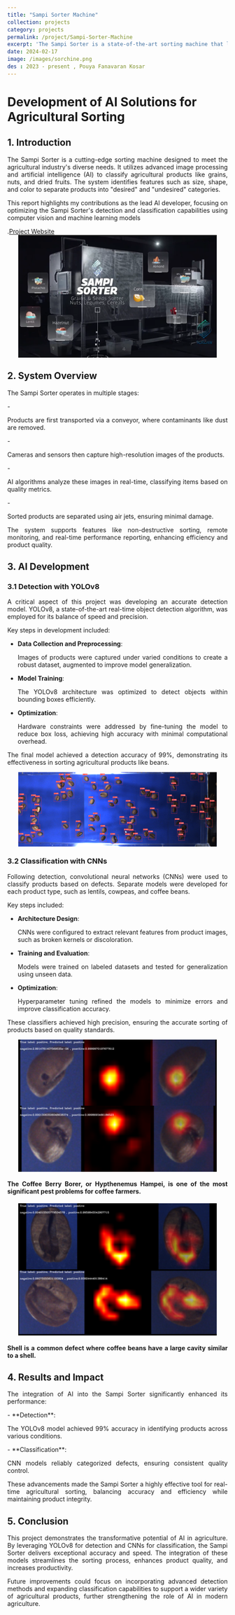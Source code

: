 ```yaml
---
title: "Sampi Sorter Machine"
collection: projects
category: projects
permalink: /project/Sampi-Sorter-Machine
excerpt: 'The Sampi Sorter is a state-of-the-art sorting machine that leverages artificial intelligence to precisely categorize grains and agricultural products according to their visual properties.'
date: 2024-02-17
image: /images/sorchine.png
des : 2023 - present , Pouya Fanavaran Kosar 
---
```


# Development of AI Solutions for Agricultural Sorting  

## 1. Introduction  
<p style="text-align: justify;">The Sampi Sorter is a cutting-edge sorting machine designed to meet the agricultural industry's diverse needs. It utilizes advanced image processing and artificial intelligence (AI) to classify agricultural products like grains, nuts, and dried fruits. The system identifies features such as size, shape, and color to separate products into "desired" and "undesired" categories. </p> 

<p style="text-align: justify;">This report highlights my contributions as the lead AI developer, focusing on optimizing the Sampi Sorter's detection and classification capabilities using computer vision and machine learning models</p>.<a href="https://www.sorter.ir/en/" target="_blank">Project Website</a>

<img src="/images/sorchine.png" alt="karabin" style="width: 90%; height: auto; display: block; margin: 0 auto;">

## 2. System Overview  
<p style="text-align: justify;">The Sampi Sorter operates in multiple stages:</p>  
- <p style="text-align: justify;">Products are first transported via a conveyor, where contaminants like dust are removed.</p>  
- <p style="text-align: justify;">Cameras and sensors then capture high-resolution images of the products.</p>  
- <p style="text-align: justify;">AI algorithms analyze these images in real-time, classifying items based on quality metrics.</p>  
- <p style="text-align: justify;">Sorted products are separated using air jets, ensuring minimal damage.</p>  

<p style="text-align: justify;">The system supports features like non-destructive sorting, remote monitoring, and real-time performance reporting, enhancing efficiency and product quality.</p>

## 3. AI Development  
### 3.1 Detection with YOLOv8  
<p style="text-align: justify;">A critical aspect of this project was developing an accurate detection model. YOLOv8, a state-of-the-art real-time object detection algorithm, was employed for its balance of speed and precision.  </p>

Key steps in development included:  
- **Data Collection and Preprocessing**:<p style="text-align: justify;"> Images of products were captured under varied conditions to create a robust dataset, augmented to improve model generalization.</p>
- **Model Training**: <p style="text-align: justify;">The YOLOv8 architecture was optimized to detect objects within bounding boxes efficiently. </p> 
- **Optimization**: <p style="text-align: justify;">Hardware constraints were addressed by fine-tuning the model to reduce box loss, achieving high accuracy with minimal computational overhead. </p>

<p style="text-align: justify;">The final model achieved a detection accuracy of 99%, demonstrating its effectiveness in sorting agricultural products like beans.</p>

<img src="/images/Sorter_Yolo.bmp" alt="Sorter_Yolo" style="width: 90%; height: auto; display: block; margin: 0 auto;">

### 3.2 Classification with CNNs  
<p style="text-align: justify;">Following detection, convolutional neural networks (CNNs) were used to classify products based on defects. Separate models were developed for each product type, such as lentils, cowpeas, and coffee beans.  </p>

Key steps included:  
- **Architecture Design**:<p style="text-align: justify;"> CNNs were configured to extract relevant features from product images, such as broken kernels or discoloration.</p>
- **Training and Evaluation**:<p style="text-align: justify;"> Models were trained on labeled datasets and tested for generalization using unseen data.</p>
- **Optimization**:<p style="text-align: justify;"> Hyperparameter tuning refined the models to minimize errors and improve classification accuracy.</p>

<p style="text-align: justify;">These classifiers achieved high precision, ensuring the accurate sorting of products based on quality standards.  </p>

<img src="/images/CBB-positive-1.bmp" alt="cbb" style="width: 90%; height: auto; display: block; margin: 0 auto;">

<img src="/images/CBB-positive-2.bmp" alt="cbb" style="width: 90%; height: auto; display: block; margin: 0 auto;">

#### <p style="text-align: justify;">The Coffee Berry Borer, or Hypthenemus Hampei, is one of the most significant pest problems for coffee farmers.</p>



<img src="/images/shell_positive_1.bmp" alt="shell" style="width: 90%; height: auto; display: block; margin: 0 auto;">

<img src="/images/shell_positive_2.bmp" alt="shell" style="width: 90%; height: auto; display: block; margin: 0 auto;">

#### <p style="text-align: justify;"> Shell is a common defect where coffee beans have a large cavity similar to a shell.</p>



## 4. Results and Impact  
<p style="text-align: justify;">The integration of AI into the Sampi Sorter significantly enhanced its performance:  </p>  
- **Detection**:<p style="text-align: justify;"> The YOLOv8 model achieved 99% accuracy in identifying products across various conditions.  </p>  
- **Classification**:<p style="text-align: justify;"> CNN models reliably categorized defects, ensuring consistent quality control.  </p>  

<p style="text-align: justify;">These advancements made the Sampi Sorter a highly effective tool for real-time agricultural sorting, balancing accuracy and efficiency while maintaining product integrity. </p> 

## 5. Conclusion  
<p style="text-align: justify;">This project demonstrates the transformative potential of AI in agriculture. By leveraging YOLOv8 for detection and CNNs for classification, the Sampi Sorter delivers exceptional accuracy and speed. The integration of these models streamlines the sorting process, enhances product quality, and increases productivity.</p>

<p style="text-align: justify;">Future improvements could focus on incorporating advanced detection methods and expanding classification capabilities to support a wider variety of agricultural products, further strengthening the role of AI in modern agriculture.  </p>











